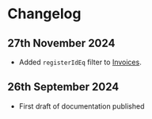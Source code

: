 # Changelog

## 27th November 2024

* Added `registerIdEq` filter to [Invoices](../operations/invoices.md).

## 26th September 2024

* First draft of documentation published
